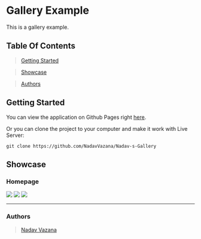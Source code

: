 # Gallery Example

This is a gallery example.

## Table Of Contents



>[Getting Started](#start)

>[Showcase](#showcase)

>[Authors](#authors)


## <a id="start" /> Getting Started

You can view the application on Github Pages right [here](https://nadavvazana.github.io/Nadav-s-Gallery/).

Or you can clone the project to your computer and make it work with Live Server:

```
git clone https://github.com/NadavVazana/Nadav-s-Gallery
```


## <a id="showcase" /> Showcase

### Homepage

<img src="https://res.cloudinary.com/ds8xkm0ue/image/upload/v1667165787/Untitled_l7nyqp.png" />

<img src="https://res.cloudinary.com/ds8xkm0ue/image/upload/v1667165787/Untitled3_rnmq1f.png" />

<img src="https://res.cloudinary.com/ds8xkm0ue/image/upload/v1667165787/Untitled4_hfzhj2.png" />



<hr />

### Authors

> [Nadav Vazana](https://github.com/NadavVazana)
